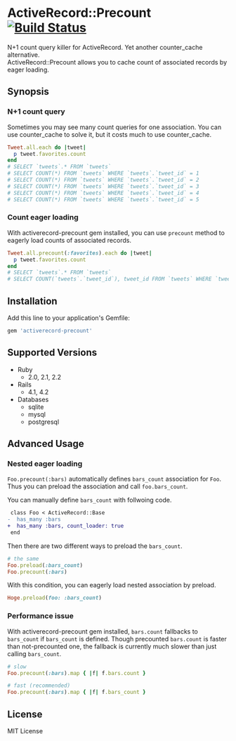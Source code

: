 # ActiveRecord::Precount [![Build Status](https://travis-ci.org/k0kubun/activerecord-precount.svg?branch=master)](https://travis-ci.org/k0kubun/activerecord-precount)

N+1 count query killer for ActiveRecord. Yet another counter\_cache alternative.  
ActiveRecord::Precount allows you to cache count of associated records by eager loading.

## Synopsis

### N+1 count query

Sometimes you may see many count queries for one association.
You can use counter\_cache to solve it, but it costs much to use counter\_cache.

```rb
Tweet.all.each do |tweet|
  p tweet.favorites.count
end
# SELECT `tweets`.* FROM `tweets`
# SELECT COUNT(*) FROM `tweets` WHERE `tweets`.`tweet_id` = 1
# SELECT COUNT(*) FROM `tweets` WHERE `tweets`.`tweet_id` = 2
# SELECT COUNT(*) FROM `tweets` WHERE `tweets`.`tweet_id` = 3
# SELECT COUNT(*) FROM `tweets` WHERE `tweets`.`tweet_id` = 4
# SELECT COUNT(*) FROM `tweets` WHERE `tweets`.`tweet_id` = 5
```

### Count eager loading

With activerecord-precount gem installed, you can use `precount` method
to eagerly load counts of associated records.

```rb
Tweet.all.precount(:favorites).each do |tweet|
  p tweet.favorites.count
end
# SELECT `tweets`.* FROM `tweets`
# SELECT COUNT(`tweets`.`tweet_id`), tweet_id FROM `tweets` WHERE `tweets`.`tweet_id` IN (1, 2, 3, 4, 5) GROUP BY tweet_id
```

## Installation

Add this line to your application's Gemfile:

```ruby
gem 'activerecord-precount'
```

## Supported Versions

- Ruby
  - 2.0, 2.1, 2.2
- Rails
  - 4.1, 4.2
- Databases
  - sqlite
  - mysql
  - postgresql

## Advanced Usage

### Nested eager loading
`Foo.precount(:bars)` automatically defines `bars_count` association for `Foo`.
Thus you can preload the association and call `foo.bars_count`.

You can manually define `bars_count` with follwoing code.

```diff
 class Foo < ActiveRecord::Base
-  has_many :bars
+  has_many :bars, count_loader: true
 end
```

Then there are two different ways to preload the `bars_count`.

```rb
# the same
Foo.preload(:bars_count)
Foo.precount(:bars)
```

With this condition, you can eagerly load nested association by preload.

```rb
Hoge.preload(foo: :bars_count)
```

### Performance issue

With activerecord-precount gem installed, `bars.count` fallbacks to `bars_count` if `bars_count` is defined.
Though precounted `bars.count` is faster than not-precounted one, the fallback is currently much slower than just calling `bars_count`.

```rb
# slow
Foo.precount(:bars).map { |f| f.bars.count }

# fast (recommended)
Foo.precount(:bars).map { |f| f.bars_count }
```

## License

MIT License
